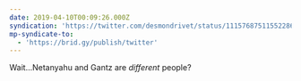 ```yaml
---
date: 2019-04-10T00:09:26.000Z
syndication: 'https://twitter.com/desmondrivet/status/1115768751155228673'
mp-syndicate-to:
  - 'https://brid.gy/publish/twitter'
---
```


Wait...Netanyahu and Gantz are *different* people?  
